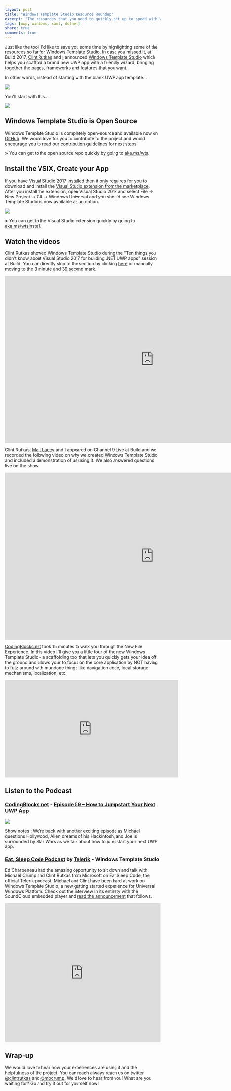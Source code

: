 ```yaml
---
layout: post
title: "Windows Template Studio Resource Roundup"
excerpt: "The resources that you need to quickly get up to speed with Windows Template Studio"
tags: [uwp, windows, xaml, dotnet]
share: true
comments: true
---
```


Just like the tool, I'd like to save you some time by highlighting some of the resources so far for Windows Template Studio. In case you missed it, at Build 2017, [Clint Rutkas](http://twitter.com/clintrutkas) and [I](http://twitter.com/mbcrump) announced [Windows Template Studio](https://github.com/Microsoft/WindowsTemplateStudio) which helps you scaffold a brand new UWP app with a friendly wizard, bringing together the pages, frameworks and features that you want. 

In other words, instead of starting with the blank UWP app template...

![](/files/uwpblankapp.png)

You'll start with this...

![](/files/wtsfinalapp.gif)

## Windows Template Studio is Open Source

Windows Template Studio is completely open-source and available now on [GitHub](https://github.com/Microsoft/WindowsTemplateStudio). We would love for you to contribute to the project and would encourage you to read our [contribution guidelines](https://github.com/Microsoft/WindowsTemplateStudio/blob/master/CONTRIBUTING.md) for next steps. 

**>** You can get to the open source repo quickly by going to [aka.ms/wts](http://aka.ms/wts).

## Install the VSIX, Create your App

If you have Visual Studio 2017 installed then it only requires for you to download and install the [Visual Studio extension from the marketplace](https://marketplace.visualstudio.com/items?itemName=WASTeamAccount.WindowsTemplateStudio). After you install the extension, open Visual Studio 2017 and select File → New Project → C# → Windows Universal and you should see Windows Template Studio is now available as an option. 

![](/files/VSTemplate.png)

**>** You can get to the Visual Studio extension quickly by going to [aka.ms/wtsinstall](http://aka.ms/wtsinstall).

## Watch the videos

Clint Rutkas showed Windows Template Studio during the "Ten things you didn’t know about Visual Studio 2017 for building .NET UWP apps" session at Build. You can directly skip to the section by clicking [here](https://channel9.msdn.com/Events/Build/2017/B8096/player#time=3m39s) or manually moving to the 3 minute and 39 second mark. 

<iframe src="https://channel9.msdn.com/Events/Build/2017/B8096/player" width="960" height="540" allowFullScreen frameBorder="0"></iframe>

Clint Rutkas, [Matt Lacey](http://twitter.com/mrlacy) and I appeared on Channel 9 Live at Build and we recorded the following video on why we created Windows Template Studio and included a demonstration of us using it. We also answered questions live on the show. 

<iframe src="https://channel9.msdn.com/Events/Build/2017/C9L12/player" width="960" height="540" allowFullScreen frameBorder="0"></iframe>

[CodingBlocks.net](http://CodingBlocks.net) took 15 minutes to walk you through the New File Experience. 
In this video I'll give you a little tour of the new Windows Template Studio - a scaffolding tool that lets you quickly gets your idea off the ground and allows your to focus on the core application by NOT having to futz around with mundane things like navigation code, local storage mechanisms, localization, etc.

<iframe width="560" height="315" src="https://www.youtube.com/embed/lv_mWybB1PM" frameborder="0" allowfullscreen></iframe>

## Listen to the Podcast

### [CodingBlocks.net](http://CodingBlocks.net) - [Episode 59 – How to Jumpstart Your Next UWP App](http://www.codingblocks.net/podcast/how-to-jumpstart-your-next-app/)

[![](/files/cbroundup.png)](http://www.codingblocks.net/podcast/how-to-jumpstart-your-next-app/)

Show notes : We’re back with another exciting episode as Michael questions Hollywood, Allen dreams of his Hackintosh, and Joe is surrounded by Star Wars as we talk about how to jumpstart your next UWP app.

### [Eat, Sleep Code Podcast](https://soundcloud.com/esc-podcast/) by [Telerik](http://www.progress.com) - Windows Template Studio

Ed Charbeneau had the amazing opportunity to sit down and talk with Michael Crump and Clint Rutkas from Microsoft on Eat Sleep Code, the official Telerik podcast. Michael and Clint have been hard at work on Windows Template Studio, a new getting started experience for Universal Windows Platform. Check out the interview in its entirety with the SoundCloud embedded player and [read the announcement](http://developer.telerik.com/topics/net/announcing-windows-template-studio/) that follows. 

<iframe width="100%" height="450" scrolling="no" frameborder="no" src="https://w.soundcloud.com/player/?url=https%3A//api.soundcloud.com/tracks/322223981&amp;auto_play=false&amp;hide_related=false&amp;show_comments=true&amp;show_user=true&amp;show_reposts=false&amp;visual=true"></iframe>

## Wrap-up

We would love to hear how your experiences are using it and the helpfulness of the project. You can reach always reach us on twitter [@clintrutkas](http://twitter.com/clintrutkas) and [@mbcrump](http://twitter.com/mbcrump). We'd love to hear from you!   What are you waiting for? Go and try it out for yourself now!
